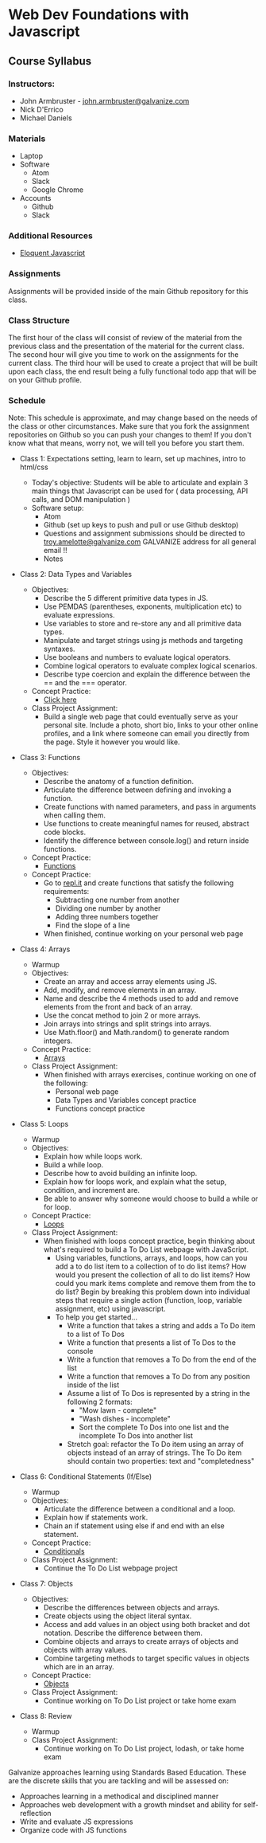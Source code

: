 # Web Dev Foundations with Javascript
## Course Syllabus
### Instructors:

* John Armbruster - john.armbruster@galvanize.com
* Nick D'Errico
* Michael Daniels

### Materials
* Laptop
* Software
    * Atom
    * Slack
    * Google Chrome
* Accounts
  * Github
  * Slack

### Additional Resources
* [Eloquent Javascript](http://eloquentjavascript.net/)


### Assignments
Assignments will be provided inside of the main Github repository for this class.

### Class Structure
The first hour of the class will consist of review of the material from the previous class and the presentation of the material for the current class. The second hour will give you time to work on the assignments for the current class. The third hour will be used to create a project that will be built upon each class, the end result being a fully functional todo app that will be on your Github profile.

### Schedule
Note: This schedule is approximate, and may change based on the needs of the class or other circumstances. Make sure that you fork the assignment repositories on Github so you can push your changes to them! If you don't know what that means, worry not, we will tell you before you start them.

* Class 1: Expectations setting, learn to learn, set up machines, intro to html/css
  * Today's objective:  Students will be able to articulate and explain 3 main things that Javascript can be used for ( data processing, API calls, and DOM manipulation )
  * Software setup:
    * Atom
    * Github (set up keys to push and pull or use Github desktop)
    * Questions and assignment submissions should be directed to troy.amelotte@galvanize.com GALVANIZE address for all general email !!
    * Notes

* Class 2: Data Types and Variables
  * Objectives:
    * Describe the 5 different primitive data types in JS.
    * Use PEMDAS (parentheses, exponents, multiplication etc) to evaluate expressions.
    * Use variables to store and re-store any and all primitive data types.
    * Manipulate and target strings using js methods and targeting syntaxes.
    * Use booleans and numbers to evaluate logical operators.
    * Combine logical operators to evaluate complex logical scenarios.
    * Describe type coercion and explain the difference between the == and the === operator.
  * Concept Practice:
    * [Click here](/exercises/variables-data-types)
  * Class Project Assignment:
    * Build a single web page that could eventually serve as your personal site. Include a photo, short bio, links to your other online profiles, and a link where someone can email you directly from the page. Style it however you would like.

* Class 3: Functions
  * Objectives:
    * Describe the anatomy of a function definition.
    * Articulate the difference between defining and invoking a function.
    * Create functions with named parameters, and pass in arguments when calling them.
    * Use functions to create meaningful names for reused, abstract code blocks.
    * Identify the difference between console.log() and return inside functions.
  * Concept Practice:
    * [Functions](/exercises/functions)
  * Concept Practice:
    * Go to [repl.it](https://repl.it/languages/javascript) and create functions that satisfy the following
    requirements:
      * Subtracting one number from another
      * Dividing one number by another
      * Adding three numbers together
      * Find the slope of a line
    * When finished, continue working on your personal web page

* Class 4: Arrays
  * Warmup
  * Objectives:
    * Create an array and access array elements using JS.
    * Add, modify, and remove elements in an array.
    * Name and describe the 4 methods used to add and remove elements from the front and back of an array.
    * Use the concat method to join 2 or more arrays.
    * Join arrays into strings and split strings into arrays.
    * Use Math.floor() and Math.random() to generate random integers.
  * Concept Practice:
    * [Arrays](/exercises/arrays)
  * Class Project Assignment:
    * When finished with arrays exercises, continue working on one of the following:
      * Personal web page
      * Data Types and Variables concept practice
      * Functions concept practice

* Class 5: Loops
  * Warmup
  * Objectives:
    * Explain how while loops work.
    * Build a while loop.
    * Describe how to avoid building an infinite loop.
    * Explain how for loops work, and explain what the setup, condition, and increment are.
    * Be able to answer why someone would choose to build a while or for loop.
  * Concept Practice:
    * [Loops](/exercises/loops)
  * Class Project Assignment:
    * When finished with loops concept practice, begin thinking about what's required
    to build a To Do List webpage with JavaScript.
      * Using variables, functions, arrays, and loops, how can you add a to do list
      item to a collection of to do list items? How would you present the collection
      of all to do list items? How could you mark items complete and remove them
      from the to do list? Begin by breaking this problem down into individual steps
      that require a single action (function, loop, variable assignment, etc)
      using javascript.
      * To help you get started...
         * Write a function that takes a string and adds a To Do item to a list of
         To Dos
         * Write a function that presents a list of To Dos to the console
         * Write a function that removes a To Do from the end of the list
         * Write a function that removes a To Do from any position inside of the list
         * Assume a list of To Dos is represented by a string in the following 2 formats:
           * "Mow lawn - complete"
           * "Wash dishes - incomplete"
           * Sort the complete To Dos into one list and the incomplete To Dos into another list
         * Stretch goal: refactor the To Do item using an array of objects instead of an array of strings. The To Do item should contain two properties: text and "completedness"

* Class 6: Conditional Statements (If/Else)
  * Warmup
  * Objectives:
    * Articulate the difference between a conditional and a loop.
    * Explain how if statements work.
    * Chain an if statement using else if and end with an else statement.
  * Concept Practice:
    * [Conditionals](/exercises/conditionals)
  * Class Project Assignment:
    * Continue the To Do List webpage project

* Class 7: Objects
  * Objectives:
    * Describe the differences between objects and arrays.
    * Create objects using the object literal syntax.
    * Access and add values in an object using both bracket and dot notation. Describe the difference between them.
    * Combine objects and arrays to create arrays of objects and objects with array values.
    * Combine targeting methods to target specific values in objects which are in an array.
  * Concept Practice:
    * [Objects](/exercises/objects)
  * Class Project Assignment:
    * Continue working on To Do List project or take home exam

* Class 8: Review
  * Warmup
  * Class Project Assignment:
    * Continue working on To Do List project, lodash, or take home exam

Galvanize approaches learning using Standards Based Education. These are the discrete skills that you are tackling and will be assessed on:

* Approaches learning in a methodical and disciplined manner
* Approaches web development with a growth mindset and ability for self-reflection
* Write and evaluate JS expressions
* Organize code with JS functions

